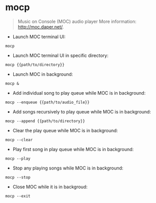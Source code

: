 # mocp

> Music on Console (MOC) audio player
> More information: <http://moc.daper.net/>.

- Launch MOC terminal UI:

`mocp`

- Launch MOC terminal UI in specific directory:

`mocp {{path/to/directory}}`

- Launch MOC in background:

`mocp &`

- Add individual song to play queue while MOC is in background:

`mocp --enqueue {{path/to/audio_file}}`

- Add songs recursively to play queue while MOC is in background:

`mocp --append {{path/to/directory}}`

- Clear the play queue while MOC is in background:

`mocp --clear`

- Play first song in play queue while MOC is in background:

`mocp --play`

- Stop any playing songs while MOC is in background:

`mocp --stop`

- Close MOC while it is in backgroud:

`mocp --exit`
